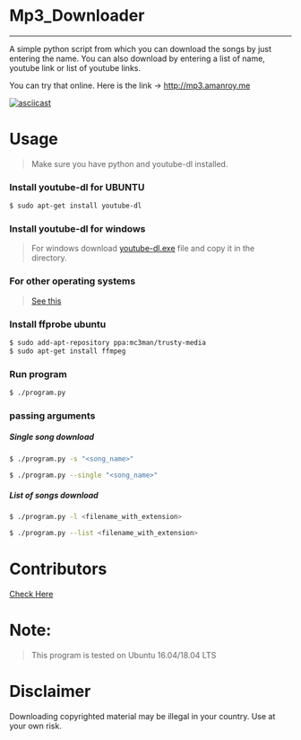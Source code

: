 # Mp3_Downloader
---
A simple python script from which you can download the songs by just entering the name. You can also download by entering a list of name, youtube link or list of youtube links.

You can try that online. Here is the link ->  http://mp3.amanroy.me


[![asciicast](https://asciinema.org/a/222455.svg)](https://asciinema.org/a/222455)

# Usage

> Make sure you have python and youtube-dl installed.

### Install youtube-dl for UBUNTU
```bash
$ sudo apt-get install youtube-dl
```
### Install youtube-dl for windows
> For windows download [youtube-dl.exe](https://yt-dl.org/latest/youtube-dl.exe) file and copy it in the directory.
### For other operating systems
> [See this](https://rg3.github.io/youtube-dl/download.html) 


### Install ffprobe ubuntu
```bash
$ sudo add-apt-repository ppa:mc3man/trusty-media
$ sudo apt-get install ffmpeg
```


### Run program
```bash
$ ./program.py 
```

### passing arguments

##### Single song download
```bash
$ ./program.py -s "<song_name>"
```
```bash
$ ./program.py --single "<song_name>"
```

##### List of songs download 

```bash
$ ./program.py -l <filename_with_extension>
```
```bash
$ ./program.py --list <filename_with_extension>
```

# Contributors

[Check Here](https://github.com/aman-roy/mp3_downloader/graphs/contributors)

# Note:

> This program is tested on Ubuntu 16.04/18.04 LTS

# Disclaimer

Downloading copyrighted material may be illegal in your country. Use at your own risk.
